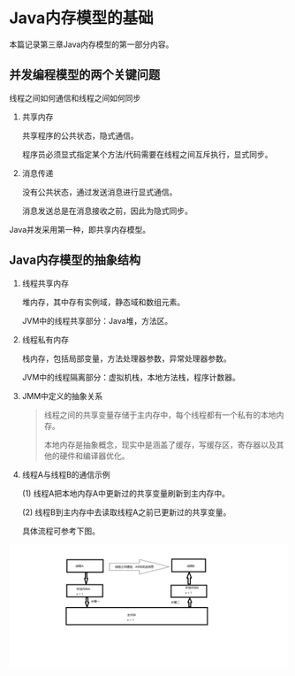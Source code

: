 # Java内存模型的基础

本篇记录第三章Java内存模型的第一部分内容。

## 并发编程模型的两个关键问题

线程之间如何通信和线程之间如何同步

   1. 共享内存

        共享程序的公共状态，隐式通信。

        程序员必须显式指定某个方法/代码需要在线程之间互斥执行，显式同步。

   2. 消息传递

        没有公共状态，通过发送消息进行显式通信。

        消息发送总是在消息接收之前，因此为隐式同步。

Java并发采用第一种，即共享内存模型。

## Java内存模型的抽象结构

1. 线程共享内存

    堆内存，其中存有实例域，静态域和数组元素。

    JVM中的线程共享部分：Java堆，方法区。

2. 线程私有内存

    栈内存，包括局部变量，方法处理器参数，异常处理器参数。

    JVM中的线程隔离部分：虚拟机栈，本地方法栈，程序计数器。

3. JMM中定义的抽象关系

    > 线程之间的共享变量存储于主内存中，每个线程都有一个私有的本地内存。
    >
    >本地内存是抽象概念，现实中是涵盖了缓存，写缓存区，寄存器以及其他的硬件和编译器优化。
4. 线程A与线程B的通信示例

   (1) 线程A把本地内存A中更新过的共享变量刷新到主内存中。

   (2) 线程B到主内存中去读取线程A之前已更新过的共享变量。

    具体流程可参考下图。

![avatar](/pic/ThreadCrossCommunn.png)


